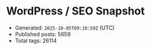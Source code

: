 # WordPress / SEO Snapshot

- Generated: `2025-10-05T09:10:59Z` (UTC)
- Published posts: 5659
- Total tags: 26114
